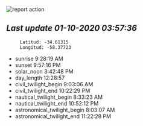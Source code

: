 ![report action](https://github.com/matiasz8/actions-for-reports/workflows/report%20action/badge.svg?branch=develop) 


## *****Last update 01-10-2020 03:57:36*****



		 Latitud: -34.61315
		 Longitud: -58.37723

 - sunrise 	 9:28:19 AM
 - sunset 	 9:57:16 PM
 - solar_noon 	 3:42:48 PM
 - day_length 	 12:28:57
 - civil_twilight_begin 	 9:03:06 AM
 - civil_twilight_end 	 10:22:29 PM
 - nautical_twilight_begin 	 8:33:23 AM
 - nautical_twilight_end 	 10:52:12 PM
 - astronomical_twilight_begin 	 8:03:07 AM
 - astronomical_twilight_end 	 11:22:28 PM
